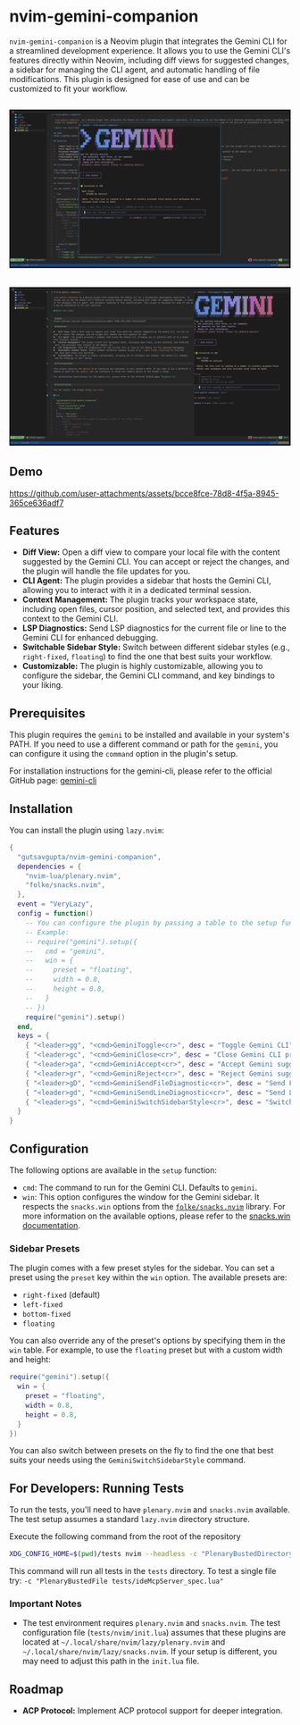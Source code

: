 # nvim-gemini-companion

`nvim-gemini-companion` is a Neovim plugin that integrates the Gemini CLI for a streamlined development experience. It allows you to use the Gemini CLI's features directly within Neovim, including diff views for suggested changes, a sidebar for managing the CLI agent, and automatic handling of file modifications. This plugin is designed for ease of use and can be customized to fit your workflow.

![Floating Sidebar](https://raw.githubusercontent.com/gutsavgupta/nvim-gemini-companion/dev/assets/gemini-20250926-floating.png)
-------
![Right Fixed Sidebar](https://raw.githubusercontent.com/gutsavgupta/nvim-gemini-companion/dev/assets/gemini-20250926-right-fixed.png)
-------

## Demo
https://github.com/user-attachments/assets/bcce8fce-78d8-4f5a-8945-365ce636adf7

## Features

*   **Diff View:** Open a diff view to compare your local file with the content suggested by the Gemini CLI. You can accept or reject the changes, and the plugin will handle the file updates for you.
*   **CLI Agent:** The plugin provides a sidebar that hosts the Gemini CLI, allowing you to interact with it in a dedicated terminal session.
*   **Context Management:** The plugin tracks your workspace state, including open files, cursor position, and selected text, and provides this context to the Gemini CLI.
*   **LSP Diagnostics:** Send LSP diagnostics for the current file or line to the Gemini CLI for enhanced debugging.
*   **Switchable Sidebar Style:** Switch between different sidebar styles (e.g., `right-fixed`, `floating`) to find the one that best suits your workflow.
*   **Customizable:** The plugin is highly customizable, allowing you to configure the sidebar, the Gemini CLI command, and key bindings to your liking.

## Prerequisites

This plugin requires the `gemini` to be installed and available in your system's PATH. If you need to use a different command or path for the `gemini`, you can configure it using the `command` option in the plugin's setup.

For installation instructions for the gemini-cli, please refer to the official GitHub page: [gemini-cli](https://github.com/google-gemini/gemini-cli)

## Installation

You can install the plugin using `lazy.nvim`:

```lua
{
  "gutsavgupta/nvim-gemini-companion",
  dependencies = {
    "nvim-lua/plenary.nvim",
    "folke/snacks.nvim",
  },
  event = "VeryLazy",
  config = function()
    -- You can configure the plugin by passing a table to the setup function
    -- Example:
    -- require("gemini").setup({
    --   cmd = "gemini",
    --   win = {
    --     preset = "floating",
    --     width = 0.8,
    --     height = 0.8,
    --   }
    -- })
    require("gemini").setup()
  end,
  keys = {
    { "<leader>gg", "<cmd>GeminiToggle<cr>", desc = "Toggle Gemini CLI"},
    { "<leader>gc", "<cmd>GeminiClose<cr>", desc = "Close Gemini CLI process"},
    { "<leader>ga", "<cmd>GeminiAccept<cr>", desc = "Accept Gemini suggested changes"},
    { "<leader>gr", "<cmd>GeminiReject<cr>", desc = "Reject Gemini suggested changes"},
    { "<leader>gD", "<cmd>GeminiSendFileDiagnostic<cr>", desc = "Send File Diagnostics"},
    { "<leader>gd", "<cmd>GeminiSendLineDiagnostic<cr>", desc = "Send Line Diagnostics"},
    { "<leader>gs", "<cmd>GeminiSwitchSidebarStyle<cr>", desc = "Switch Sidebar Style"},
  }
}
```

## Configuration

The following options are available in the `setup` function:

*   `cmd`: The command to run for the Gemini CLI. Defaults to `gemini`.
*   `win`: This option configures the window for the Gemini sidebar. It respects the `snacks.win` options from the [`folke/snacks.nvim`](https://github.com/folke/snacks.nvim) library. For more information on the available options, please refer to the [snacks.win documentation](https://github.com/folke/snacks.nvim/blob/main/docs/win.md).

### Sidebar Presets

The plugin comes with a few preset styles for the sidebar. You can set a preset using the `preset` key within the `win` option. The available presets are:
*   `right-fixed` (default)
*   `left-fixed`
*   `bottom-fixed`
*   `floating`

You can also override any of the preset's options by specifying them in the `win` table. For example, to use the `floating` preset but with a custom width and height:
```lua
require("gemini").setup({
  win = {
    preset = "floating",
    width = 0.8,
    height = 0.8,
  }
})
```

You can also switch between presets on the fly to find the one that best suits your needs using the `GeminiSwitchSidebarStyle` command.

## For Developers: Running Tests

To run the tests, you'll need to have `plenary.nvim` and `snacks.nvim` available. The test setup assumes a standard `lazy.nvim` directory structure.

Execute the following command from the root of the repository

```bash
XDG_CONFIG_HOME=$(pwd)/tests nvim --headless -c "PlenaryBustedDirectory tests"
```
This command will run all tests in the `tests` directory. To test a single file try: `-c "PlenaryBustedFile tests/ideMcpServer_spec.lua"`

### Important Notes

*   The test environment requires `plenary.nvim` and `snacks.nvim`. The test configuration file (`tests/nvim/init.lua`) assumes that these plugins are located at `~/.local/share/nvim/lazy/plenary.nvim` and `~/.local/share/nvim/lazy/snacks.nvim`. If your setup is different, you may need to adjust this path in the `init.lua` file.

## Roadmap

*   **ACP Protocol:** Implement ACP protocol support for deeper integration.

